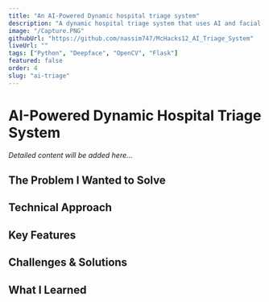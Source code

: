 ```yaml
---
title: "An AI-Powered Dynamic hospital triage system"
description: "A dynamic hospital triage system that uses AI and facial recognition to triage patients based on their symptoms and medical history."
image: "/Capture.PNG"
githubUrl: "https://github.com/nassim747/McHacks12_AI_Triage_System"
liveUrl: ""
tags: ["Python", "Deepface", "OpenCV", "Flask"]
featured: false
order: 4
slug: "ai-triage"
---
```


# AI-Powered Dynamic Hospital Triage System

*Detailed content will be added here...*

## The Problem I Wanted to Solve

## Technical Approach

## Key Features

## Challenges & Solutions

## What I Learned 